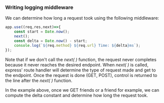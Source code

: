 
### Writing logging middleware 

We can determine how long a request took using the following middleware: 

```js
app.use((req,res,next)=>{
	const start = Date.now();
	next();
	const delta = Date.now() - start;
	console.log(`${req.method} ${req.url} Time: ${delta}ms`);
});
```

Note that if we don't call the *next( )* function, the request never completes because it never reaches the desired endpoint. When *next( )* is called, express' route handler will determine the type of request made and get to the endpoint. Once the request is done (GET, POST), control is returned to the line after the *next( )* function. 

In the example above, once we GET friends or a friend for example, we can compute the delta constant and determine how long the request took.